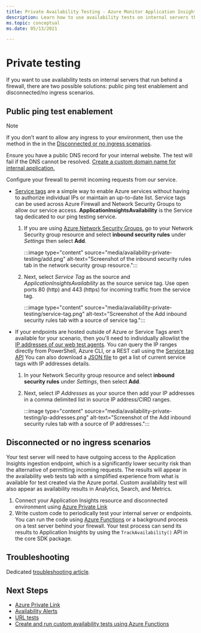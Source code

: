 ```yaml
---
title: Private Availability Testing - Azure Monitor Application Insights
description: Learn how to use availability tests on internal servers that run behind a firewall with private testing.
ms.topic: conceptual
ms.date: 05/13/2021

---
```


# Private testing

If you want to use availability tests on internal servers that run behind a firewall, there are two possible solutions: public ping test enablement and disconnected/no ingress scenarios.

## Public ping test enablement

> [!NOTE]
> If you don’t want to allow any ingress to your environment, then use the method in the in the [Disconnected or no ingress scenarios](#disconnected-or-no-ingress-scenarios).

 Ensure you have a public DNS record for your internal website. The test will fail if the DNS cannot be resolved. [Create a custom domain name for internal application.](../../cloud-services/cloud-services-custom-domain-name-portal.md#add-an-a-record-for-your-custom-domain)

Configure your firewall to permit incoming requests from our service.

- [Service tags](../../virtual-network/service-tags-overview.md) are a simple way to enable Azure services without having to authorize individual IPs or maintain an up-to-date list. Service tags can be used across Azure Firewall and Network Security Groups to allow our service access. **ApplicationInsightsAvailability** is the Service tag dedicated to our ping testing service.
    1. If you are using [Azure Network Security Groups](../../virtual-network/network-security-groups-overview), go to your Network Security group resource and select **inbound security rules** under *Settings* then select **Add**.

         :::image type="content" source="media/availability-private-testing/add.png" alt-text="Screenshot of the inbound security rules tab in the network security group resource.":::

    1. Next, select *Service Tag* as the source and *ApplicationInsightsAvailability* as the source service tag. Use open ports 80 (http) and 443 (https) for incoming traffic from the service tag.

        :::image type="content" source="media/availability-private-testing/service-tag.png" alt-text="Screenshot of the Add inbound security rules tab with a source of service tag.":::

- If your endpoints are hosted outside of Azure or Service Tags aren't available for your scenario, then you'll need to individually allowlist the [IP addresses of our web test agents](ip-addresses.md). You can query the IP ranges directly from PowerShell, Azure CLI, or a REST call using the [Service tag API](../../virtual-network/service-tags-overview.md#use-the-service-tag-discovery-api-public-preview) You can also download a [JSON file](../../virtual-network/service-tags-overview.md#discover-service-tags-by-using-downloadable-json-files) to get a list of current service tags with IP addresses details.
    1. In your Network Security group resource and select **inbound security rules** under *Settings*, then select **Add**.
    1. Next, select *IP Addresses* as your source then add your IP addresses in a comma delimited list in source IP address/CIRD ranges.

         :::image type="content" source="media/availability-private-testing/ip-addresses.png" alt-text="Screenshot of the Add inbound security rules tab with a source of IP addresses.":::

## Disconnected or no ingress scenarios

Your test server will need to have outgoing access to the Application Insights ingestion endpoint, which is a significantly lower security risk than the alternative of permitting incoming requests. The results will appear in the availability web tests tab with a simplified experience from what is available for test created via the Azure portal. Custom availability test will also appear as availability results in Analytics, Search, and Metrics.

1. Connect your Application Insights resource and disconnected environment using [Azure Private Link](../logs/private-link-security.md)
1. Write custom code to periodically test your internal server or endpoints. You can run the code using [Azure Functions](availability-azure-functions.md) or a background process on a test server behind your firewall. Your test process can send its results to Application Insights by using the `TrackAvailability()` API in the core SDK package.

## Troubleshooting

Dedicated [troubleshooting article](troubleshoot-availability.md).

## Next Steps

* [Azure Private Link](../logs/private-link-security.md)
* [Availability Alerts](availability-alerts.md)
* [URL tests](monitor-web-app-availability.md)
* [Create and run custom availability tests using Azure Functions](availability-azure-functions.md)
